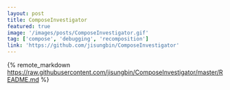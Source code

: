 ```yaml
---
layout: post
title: ComposeInvestigator
featured: true
image: '/images/posts/ComposeInvestigator.gif'
tag: ['compose', 'debugging', 'recomposition']
link: 'https://github.com/jisungbin/ComposeInvestigator'
---
```


{% remote_markdown https://raw.githubusercontent.com/jisungbin/ComposeInvestigator/master/README.md %}
